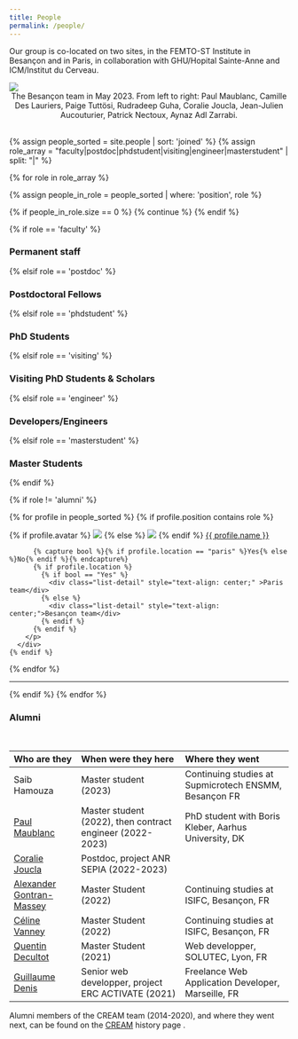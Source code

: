 ```yaml
---
title: People
permalink: /people/
---
```


Our group is co-located on two sites, in the FEMTO-ST Institute in Besançon and in Paris, in collaboration with GHU/Hopital Sainte-Anne and ICM/Institut du Cerveau. 


<img src="{{site.baseurl}}/images/people/group_2.jpg">
<div class="list-detail" style="text-align: center;" >The Besançon team in May 2023. From left to right: Paul Maublanc, Camille Des Lauriers, Paige Tuttösi, Rudradeep Guha, Coralie Joucla, Jean-Julien Aucouturier, Patrick Nectoux, Aynaz Adl Zarrabi.</div> <br>

{% assign people_sorted = site.people | sort: 'joined' %}
{% assign role_array = "faculty|postdoc|phdstudent|visiting|engineer|masterstudent" | split: "|" %}

{% for role in role_array %}

{% assign people_in_role = people_sorted | where: 'position', role %}

<!-- Skip section if there's nobody -->
{% if people_in_role.size == 0 %}
  {% continue %}
{% endif %}

<div class="pos_header">
 {% if role == 'faculty' %}
<h3>Permanent staff</h3>
{% elsif role == 'postdoc' %}
<h3>Postdoctoral Fellows</h3>
 {% elsif role == 'phdstudent' %}
<h3>PhD Students</h3>
 {% elsif role == 'visiting' %}
<h3>Visiting PhD Students & Scholars</h3>
 {% elsif role == 'engineer' %}
<h3>Developers/Engineers</h3>
 {% elsif role == 'masterstudent' %}
<h3>Master Students</h3>
{% endif %}
</div>

{% if role != 'alumni' %}
<div class="content list people">
  {% for profile in people_sorted %}
    {% if profile.position contains role %}
      <div class="list-item-people">
        <p class="list-post-title">
          {% if profile.avatar %}
            <a href="{{ site.baseurl }}{{ profile.url }}"><img class="profile-thumbnail" src="{{site.baseurl}}/images/people/{{profile.avatar}}"></a>
          {% else %}
            <a href="{{ site.baseurl }}{{ profile.url }}"><img class="profile-thumbnail" src="http://evansheline.com/wp-content/uploads/2011/02/facebook-Storm-Trooper.jpg"></a>
          {% endif %}
          <a class="name" href="{{ site.baseurl }}{{ profile.url }}"> {{ profile.name }} </a>

          {% capture bool %}{% if profile.location == "paris" %}Yes{% else %}No{% endif %}{% endcapture%}
          {% if profile.location %}
            {% if bool == "Yes" %}
              <div class="list-detail" style="text-align: center;" >Paris team</div>
            {% else %}
              <div class="list-detail" style="text-align: center;">Besançon team</div>
            {% endif %}
          {% endif %}
        </p>
      </div>    
    {% endif %}
  {% endfor %}
</div>
<hr>


{% endif %}
{% endfor %}


<div class="pos_header">
<h3>Alumni</h3>
</div>

<br>

| Who are they | When were they here | Where they went |
| :------------- |:-------------| :-----------|
| Saib Hamouza | Master student (2023) | Continuing studies at Supmicrotech ENSMM, Besançon FR |
| [Paul Maublanc](/people/paul_maublanc/index.html) | Master student (2022), then contract engineer (2022-2023) | PhD student with Boris Kleber, Aarhus University, DK  |
| [Coralie Joucla](/people/coralie_joucla/index.html) | Postdoc, project ANR SEPIA (2022-2023) |  |
| [Alexander Gontran-Massey](https://www.linkedin.com/in/alexander-gontran-massey/) | Master Student (2022) | Continuing studies at ISIFC, Besançon, FR | 
| [Céline Vanney](https://www.linkedin.com/in/celine-vanney) | Master Student (2022) | Continuing studies at ISIFC, Besançon, FR |
| [Quentin Decultot](https://www.linkedin.com/in/quentin-décultot-b41b62202) | Master Student (2021) | Web developper, SOLUTEC, Lyon, FR |
| [Guillaume Denis](https://www.linkedin.com/in/gudenis/) | Senior web developper, project ERC ACTIVATE (2021) | Freelance Web Application Developer, Marseille, FR |


Alumni members of the CREAM team (2014-2020), and where they went next, can be found on the [CREAM]({{site.baseurl}}/cream) history page .  
